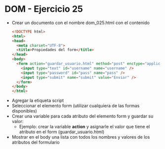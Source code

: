 # DOM - Ejercicio 25

* Crear un documento con el nombre dom_025.html con el contenido
  ```html
  <!DOCTYPE html>
  <html>
  <head>
    <meta charset="UTF-8">
    <title>Propiedades del form</title>
  </head>
  <body>
    <form action="guardar_usuario.html" method="post" enctype="application/x-www-form-urlencoded" name="login">
      <input type="text" id="username" name="username" />
      <input type="password" id="pass" name="pass" />
      <input type="submit" name="submit" value="Enviar" />
    </form>
  </body>
  </html>
  ```
* Agregar la etiqueta script
* Seleccionar el elemento form (utilizar cualquiera de las formas disponibles)
* Crear una variable para cada atributo del elemento form y guardar su valor:
  * Ejemplo: crear la variable **action** y asignarle el valor que tiene el atributo en el form (guardar_usuario.html)
* Mostrar en el body una lista con todos los nombres y valores de los atributos del formulario